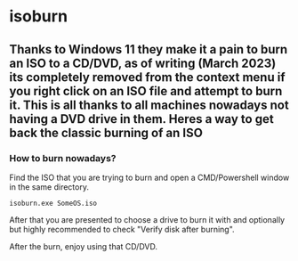 # isoburn

## Thanks to Windows 11 they make it a pain to burn an ISO to a CD/DVD, as of writing (March 2023) its completely removed from the context menu if you right click on an ISO file and attempt to burn it. This is all thanks to all machines nowadays not having a DVD drive in them. Heres a way to get back the classic burning of an ISO


### How to burn nowadays?

Find the ISO that you are trying to burn and open a CMD/Powershell window in the same directory.

```
isoburn.exe SomeOS.iso
```

After that you are presented to choose a drive to burn it with and optionally but highly recommended to check "Verify disk after burning".

After the burn, enjoy using that CD/DVD.
